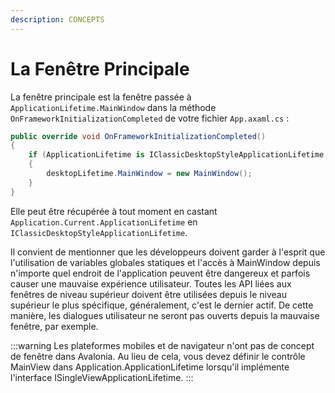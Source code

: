 ```yaml
---
description: CONCEPTS
---
```


# La Fenêtre Principale

La fenêtre principale est la fenêtre passée à `ApplicationLifetime.MainWindow` dans la méthode `OnFrameworkInitializationCompleted` de votre fichier `App.axaml.cs` :

```csharp
public override void OnFrameworkInitializationCompleted()
{
    if (ApplicationLifetime is IClassicDesktopStyleApplicationLifetime desktopLifetime)
    {
        desktopLifetime.MainWindow = new MainWindow();
    }
}
```

Elle peut être récupérée à tout moment en castant `Application.Current.ApplicationLifetime` en `IClassicDesktopStyleApplicationLifetime`.

Il convient de mentionner que les développeurs doivent garder à l'esprit que l'utilisation de variables globales statiques et l'accès à MainWindow depuis n'importe quel endroit de l'application peuvent être dangereux et parfois causer une mauvaise expérience utilisateur. Toutes les API liées aux fenêtres de niveau supérieur doivent être utilisées depuis le niveau supérieur le plus spécifique, généralement, c'est le dernier actif. De cette manière, les dialogues utilisateur ne seront pas ouverts depuis la mauvaise fenêtre, par exemple.

:::warning
Les plateformes mobiles et de navigateur n'ont pas de concept de fenêtre dans Avalonia. Au lieu de cela, vous devez définir le contrôle MainView dans Application.ApplicationLifetime lorsqu'il implémente l'interface ISingleViewApplicationLifetime.
:::

### <a href="#show-hide-and-close-a-window" id="show-hide-and-close-a-window"></a>